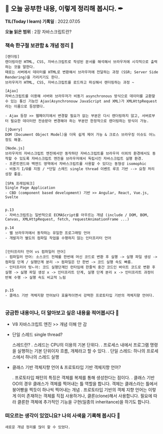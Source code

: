 ## 📕 오늘 공부한 내용, 이렇게 정리해 봅시다. ✒

**TIL(Today I learn) 기록일** : 2022.07.05

**오늘 읽은 범위** : 2장 자바스크립트란?


### 책속 한구절 보관함 & 개념 정리 📖

```
[렌더링]
렌더링이란 HTML, CSS, 자바스크립트로 작성된 문서를 해석해서 브라우저에 시각적으로 출력하는 것을 말한다.
때로는 서버에서 데이터를 HTML로 변환해서 브라우저에 전달하는 과정 (SSR; Server Side Rendering)을 가리키기도 한다.
브라우저가 HTML, CSS, 자바스크립트를 로드하고 파싱해서 렌더링하는 과정 ~

[Ajax]
자바스크립트를 이용해 서버와 브라우저가 비동기 asynchronous 방식으로 데이터를 교환할 수 있는 통신 기능인 Ajax(Asynchronouw JavaScript and XML)가 XMLHttpRequest 라는 이름으로 등장했다.

- Ajax 등장 >> 웹페이지에서 변경할 필요가 없는 부분은 다시 렌더링하지 않고, 서버로부터 필요한 데이터만 전송받아 변경해야 하는 부분만 한정적으로 렌더링하는 방식이 가능.

[jQuery]
DOM (Document Object Model)을 더욱 쉽게 제어 가능 & 크로스 브라우징 이슈도 어느 정도 해결.

[Node.js]
브라우저의 자바스크립트 엔진에서만 동작하던 자바스크립트를 브라우저 이외의 환경에서도 동작할 수 있도록 자바스크립트 엔진을 브라우저에서 독립시킨 자바스크립트 실행 환경.
- 프론트엔드와 백엔드 영역에서 자바스크립트를 사용할 수 있다는 동형성 isomophic
- 비동기 I/O를 지원 / *단일 스레드 single thread 이벤트 루프 기반 --> 요청 처리 성장 좋음.

[SPA 프레임워크]
Single Page Application
- CBD (component based development) 기반 >> Angular, React, Vue.js, Svelte


p.13
- 자바스크립트는 일반적으로 ECMAScript를 아우르는 개념 (include / DOM, BOM, Canvas, XMLHttpRequest, fetch, requestAnimationFrame ...)

p.14
- 웹 브라우저에서 동작하는 유일한 프로그래밍 언어
- 개발자가 별도의 컴파일 작업을 수행하지 않는 인터프리터 언어


[인터프리터 언어 vs 컴파일러 언어]
- 컴파일러 언어: 소스코드 전체를 한번에 머신 코드로 변환 후 실행 -> 실행 파일 생성 -> 컴파일 단계 / 실행단계 분리 -> 컴파일은 단 한번 -> 코드 실행 속도 빠름.
- 인터프리어 텅ㄴ어: 코드 실행단계인 런타임에 한줄씩 중간 코드인 바이트 코드로 변환 후 실행 -> 싫행 파일 생성 x -> 인터프리트 단계, 실행 단계 분리 x -> 인터프리트 과정이 반복 수행 -> 실행 속도 비교적 느림


p.15
- 클래스 기반 객체지향 언어보다 효율적이면서 강력한 프로토타입 기반의 객체지향 언어다.


```

### 궁금한 내용이나, 더 알아보고 싶은 내용을 적어봅시다 🤔

- V8 자바스크립트 엔진 >> 개념 이해 안 감

- 단일 스레드 single thread?

    스레드란?
    . 스레드는 CPU의 이용의 기본 단위다.
    . 프로세스 내에서 프로그램 명령을 실행하는 기본 단위이자 흐름, 개체라고 할 수 있다.
    . 단일 스레드: 하나의 프로세스에서 하나의 스레드 실행


- 클래스 기반 객체지향 언어 & 프로토타입 기반 객체지향 언어?

    . 프로토타입 패턴의 특징은 객체를 복제를 통해 생성한다는 점이다.
    . 클래스 기반 OO의 경우 클래스가 객체를 찍어내는 틀 역할을 합니다. 객체는 클래스라는 틀에서 붕어빵을 찍듯이 하나씩 찍어내는 개념
    . 프로토타입 기반의 객체 지향 언어는 이렇게 이미 존재하는 객체를 직접 사용하거나, 클론(clone)해서 사용합니다. 필요에 따라 클론한 객체에 추가적인 기능을 구현(일종의 inheritance)을 하기도 합니다.



### 떠오르는 생각이 있었니요? 나의 사색을 기록해 봅시다 💭

```
새로운 개념 정리를 많이 할 수 있었다.
```
